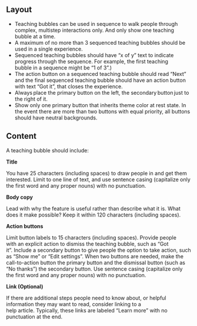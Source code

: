 ## Layout

- Teaching bubbles can be used in sequence to walk people through complex, multistep interactions only. And only show one teaching bubble at a time.
- A maximum of no more than 3 sequenced teaching bubbles should be used in a single experience. 
- Sequenced teaching bubbles should have “x of y” text to indicate progress through the sequence. For example, the first teaching bubble in a sequence might be “1 of 3”.) 
- The action button on a sequenced teaching bubble should read “Next” and the final sequenced teaching bubble should have an action button with text “Got it”, that closes the experience.
- Always place the primary button on the left, the secondary button just to the right of it.
- Show only one primary button that inherits theme color at rest state. In the event there are more than two buttons with equal priority, all buttons should have neutral backgrounds. 


## Content

A teaching bubble should include: 

<b>Title</b>

You have 25 characters (including spaces) to draw people in and get them interested. Limit to one line of text, and use sentence casing (capitalize only the first word and any proper nouns) with no punctuation.   

<b>Body copy</b>

Lead with why the feature is useful rather than describe what it is. What does it make possible? Keep it within 120 characters (including spaces).

<b>Action buttons</b>

Limit button labels to 15 characters (including spaces). Provide people with an explicit action to dismiss the teaching bubble, such as “Got it”. Include a secondary button to give people the option to take action, such as “Show me” or “Edit settings”. When two buttons are needed, make the call-to-action button the primary button and the dismissal button (such as “No thanks”) the secondary button. Use sentence casing (capitalize only the first word and any proper nouns) with no punctuation. 

<b>Link (Optional)</b>

If there are additional steps people need to know about, or helpful information they may want to read, consider linking to a help article. Typically, these links are labeled “Learn more” with no punctuation at the end.

